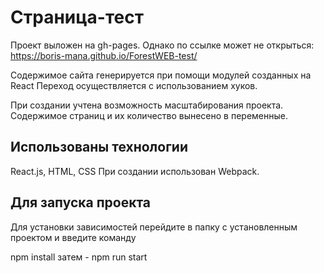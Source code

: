 # Страница-тест
Проект выложен на gh-pages. Однако по ссылке может не открыться:
https://boris-mana.github.io/ForestWEB-test/

Содержимое сайта генерируется при помощи модулей созданных на React
Переход осуществляется с использованием хуков.

При создании учтена возможность масштабирования проекта. Содержимое страниц и их количество вынесено в переменные.

## Использованы технологии
React.js, HTML, CSS
При создании использован Webpack. 

## Для запуска проекта
Для установки зависимостей перейдите в папку с установленным проектом и введите команду 

npm install
затем - npm run start

